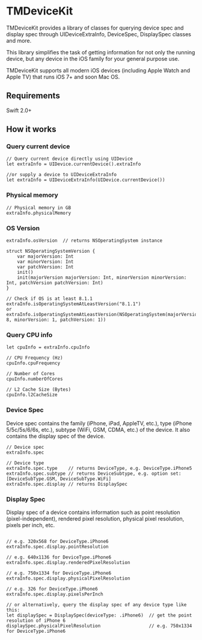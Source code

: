 # TMDeviceKit

TMDeviceKit provides a library of classes for querying device spec and display spec through UIDeviceExtraInfo, DeviceSpec, DisplaySpec classes and more.

This library simplifies the task of getting information for not only the running device, but any device in the iOS family for your general purpose use.

TMDeviceKit supports all modern iOS devices (including Apple Watch and Apple TV) that runs iOS 7+ and soon Mac OS.

## Requirements
Swift 2.0+

## How it works

### Query current device
```
// Query current device directly using UIDevice
let extraInfo = UIDevice.currentDevice().extraInfo

//or supply a device to UIDeviceExtraInfo
let extraInfo = UIDeviceExtraInfo(UIDevice.currentDevice())
```

### Physical memory

```
// Physical memory in GB
extraInfo.physicalMemory

```
### OS Version

```
extraInfo.osVersion  // returns NSOperatingSystem instance

struct NSOperatingSystemVersion {
    var majorVersion: Int
    var minorVersion: Int
    var patchVersion: Int
    init()
    init(majorVersion majorVersion: Int, minorVersion minorVersion: Int, patchVersion patchVersion: Int)
}

// Check if OS is at least 8.1.1
extraInfo.isOperatingSystemAtLeastVersion("8.1.1")
or
extraInfo.isOperatingSystemAtLeastVersion(NSOperatingSystem(majorVersion: 8, minorVersion: 1, patchVersion: 1))

```
### Query CPU info
```
let cpuInfo = extraInfo.cpuInfo

// CPU Frequency (Hz)
cpuInfo.cpuFrequency

// Number of Cores
cpuInfo.numberOfCores

// L2 Cache Size (Bytes)
cpuInfo.l2CacheSize

```
### Device Spec

Device spec contains the family (iPhone, iPad, AppleTV, etc.), type (iPhone 5/5c/5s/6/6s, etc.), subtype (WiFi, GSM, CDMA, etc.) of the device. It also contains the display spec of the device.

```
// Device spec
extraInfo.spec

// Device type
extraInfo.spec.type    // returns DeviceType, e.g. DeviceType.iPhone5
extraInfo.spec.subtype // returns DeviceSubtype, e.g. option set: [DeviceSubType.GSM, DeviceSubType.WiFi]
extraInfo.spec.display // returns DisplaySpec

```

### Display Spec

Display spec of a device contains information such as point resolution (pixel-independent), rendered pixel resolution, physical pixel resolution, pixels per inch, etc.

```

// e.g. 320x568 for DeviceType.iPhone6
extraInfo.spec.display.pointResolution

// e.g. 640x1136 for DeviceType.iPhone6
extraInfo.spec.display.renderedPixelResolution

// e.g. 750x1334 for DeviceType.iPhone6
extraInfo.spec.display.physicalPixelResolution

// e.g. 326 for DeviceType.iPhone6
extraInfo.spec.display.pixelsPerInch 

// or alternatively, query the display spec of any device type like this:
let displaySpec = DisplaySpec(deviceType: .iPhone6)  // get the point resolution of iPhone 6
displaySpec.physicalPixelResolution                  // e.g. 750x1334 for DeviceType.iPhone6


```
